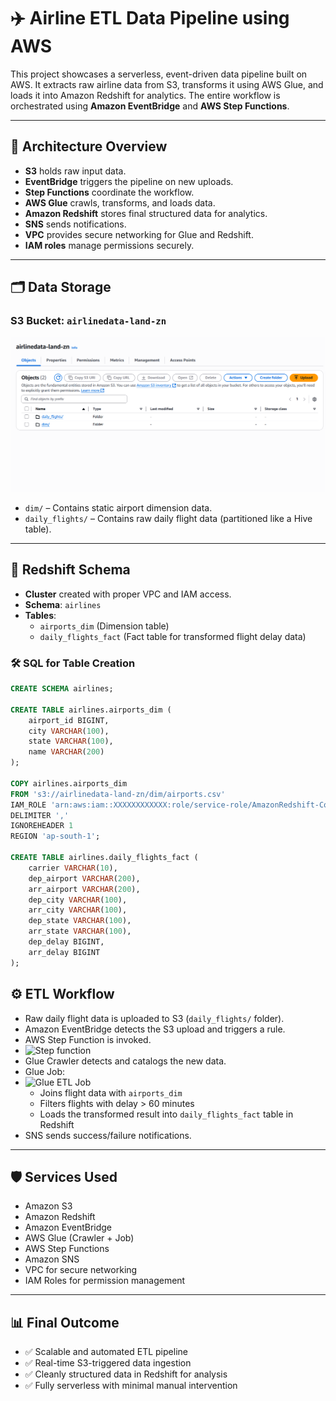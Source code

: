 # ✈️ Airline ETL Data Pipeline using AWS 

This project showcases a serverless, event-driven data pipeline built on AWS. It extracts raw airline data from S3, transforms it using AWS Glue, and loads it into Amazon Redshift for analytics. The entire workflow is orchestrated using **Amazon EventBridge** and **AWS Step Functions**.

---

## 🧱 Architecture Overview

- **S3** holds raw input data.
- **EventBridge** triggers the pipeline on new uploads.
- **Step Functions** coordinate the workflow.
- **AWS Glue** crawls, transforms, and loads data.
- **Amazon Redshift** stores final structured data for analytics.
- **SNS** sends notifications.
- **VPC** provides secure networking for Glue and Redshift.
- **IAM roles** manage permissions securely.

---

## 🗂 Data Storage

### S3 Bucket: `airlinedata-land-zn`

![S3 Structure](./Images/s3.png)
- `dim/` – Contains static airport dimension data.
- `daily_flights/` – Contains raw daily flight data (partitioned like a Hive table).

---

## 🧾 Redshift Schema

- **Cluster** created with proper VPC and IAM access.
- **Schema**: `airlines`
- **Tables**:
  - `airports_dim` (Dimension table)
  - `daily_flights_fact` (Fact table for transformed flight delay data)

### 🛠 SQL for Table Creation

```sql
CREATE SCHEMA airlines;

CREATE TABLE airlines.airports_dim (
    airport_id BIGINT,
    city VARCHAR(100),
    state VARCHAR(100),
    name VARCHAR(200)
);

COPY airlines.airports_dim
FROM 's3://airlinedata-land-zn/dim/airports.csv'
IAM_ROLE 'arn:aws:iam::XXXXXXXXXXXX:role/service-role/AmazonRedshift-CommandsAccessRole-YYYYMMDDTHHMMSS'
DELIMITER ','
IGNOREHEADER 1
REGION 'ap-south-1';

CREATE TABLE airlines.daily_flights_fact (
    carrier VARCHAR(10),
    dep_airport VARCHAR(200),
    arr_airport VARCHAR(200),
    dep_city VARCHAR(100),
    arr_city VARCHAR(100),
    dep_state VARCHAR(100),
    arr_state VARCHAR(100),
    dep_delay BIGINT,
    arr_delay BIGINT
);
```

## ⚙️ ETL Workflow

- Raw daily flight data is uploaded to S3 (`daily_flights/` folder).
- Amazon EventBridge detects the S3 upload and triggers a rule.
- AWS Step Function is invoked.
- ![Step function](./Images/stepfunction.png)
- Glue Crawler detects and catalogs the new data.
- Glue Job:
- ![Glue ETL Job](./Images/etljob.png)
  - Joins flight data with `airports_dim`
  - Filters flights with delay > 60 minutes
  - Loads the transformed result into `daily_flights_fact` table in Redshift
- SNS sends success/failure notifications.

---

## 🛡️ Services Used

- Amazon S3  
- Amazon Redshift  
- Amazon EventBridge  
- AWS Glue (Crawler + Job)  
- AWS Step Functions  
- Amazon SNS  
- VPC for secure networking  
- IAM Roles for permission management  

---

## 📊 Final Outcome

- ✅ Scalable and automated ETL pipeline  
- ✅ Real-time S3-triggered data ingestion  
- ✅ Cleanly structured data in Redshift for analysis  
- ✅ Fully serverless with minimal manual intervention
